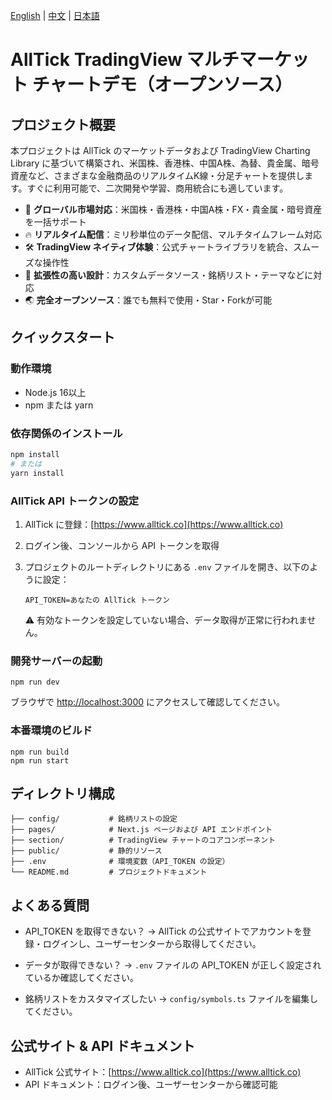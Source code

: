 [English](./README.en.md) | [中文](./README.md) | [日本語](./README.jp.md)

# AllTick TradingView マルチマーケット チャートデモ（オープンソース）

## プロジェクト概要

本プロジェクトは AllTick のマーケットデータおよび TradingView Charting Library に基づいて構築され、米国株、香港株、中国A株、為替、貴金属、暗号資産など、さまざまな金融商品のリアルタイムK線・分足チャートを提供します。すぐに利用可能で、二次開発や学習、商用統合にも適しています。

- 🚀 **グローバル市場対応**：米国株・香港株・中国A株・FX・貴金属・暗号資産を一括サポート
- 🔥 **リアルタイム配信**：ミリ秒単位のデータ配信、マルチタイムフレーム対応
- 🛠️ **TradingView ネイティブ体験**：公式チャートライブラリを統合、スムーズな操作性
- 🧩 **拡張性の高い設計**：カスタムデータソース・銘柄リスト・テーマなどに対応
- 🌏 **完全オープンソース**：誰でも無料で使用・Star・Forkが可能

## クイックスタート

### 動作環境

- Node.js 16以上
- npm または yarn

### 依存関係のインストール

```bash
npm install
# または
yarn install
```

### AllTick API トークンの設定

1. AllTick に登録：[https://www.alltick.co](https://www.alltick.co)
2. ログイン後、コンソールから API トークンを取得
3. プロジェクトのルートディレクトリにある `.env` ファイルを開き、以下のように設定：

    ```
    API_TOKEN=あなたの AllTick トークン
    ```

    ⚠️ 有効なトークンを設定していない場合、データ取得が正常に行われません。

### 開発サーバーの起動

```
npm run dev
```

ブラウザで [http://localhost:3000](http://localhost:3000) にアクセスして確認してください。

### 本番環境のビルド

```
npm run build
npm run start
```

## ディレクトリ構成

```
├── config/           # 銘柄リストの設定
├── pages/            # Next.js ページおよび API エンドポイント
├── section/          # TradingView チャートのコアコンポーネント
├── public/           # 静的リソース
├── .env              # 環境変数（API_TOKEN の設定）
└── README.md         # プロジェクトドキュメント
```

## よくある質問

- API_TOKEN を取得できない？
  → AllTick の公式サイトでアカウントを登録・ログインし、ユーザーセンターから取得してください。

- データが取得できない？
  → `.env` ファイルの API_TOKEN が正しく設定されているか確認してください。

- 銘柄リストをカスタマイズしたい
  → `config/symbols.ts` ファイルを編集してください。

## 公式サイト & API ドキュメント

- AllTick 公式サイト：[https://www.alltick.co](https://www.alltick.co)
- API ドキュメント：ログイン後、ユーザーセンターから確認可能
